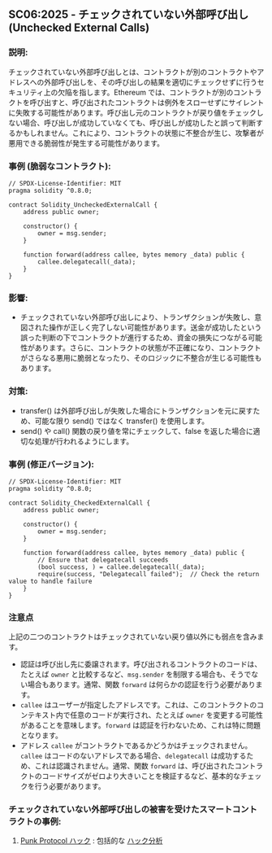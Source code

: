 ## SC06:2025 - チェックされていない外部呼び出し (Unchecked External Calls)

### 説明:
チェックされていない外部呼び出しとは、コントラクトが別のコントラクトやアドレスへの外部呼び出しを、その呼び出しの結果を適切にチェックせずに行うセキュリティ上の欠陥を指します。Ethereum では、コントラクトが別のコントラクトを呼び出すと、呼び出されたコントラクトは例外をスローせずにサイレントに失敗する可能性があります。呼び出し元のコントラクトが戻り値をチェックしない場合、呼び出しが成功していなくても、呼び出しが成功したと誤って判断するかもしれません。これにより、コントラクトの状態に不整合が生じ、攻撃者が悪用できる脆弱性が発生する可能性があります。

### 事例 (脆弱なコントラクト):
```solidity
// SPDX-License-Identifier: MIT
pragma solidity ^0.8.0;

contract Solidity_UncheckedExternalCall {
    address public owner;

    constructor() {
        owner = msg.sender;
    }

    function forward(address callee, bytes memory _data) public {
        callee.delegatecall(_data);
    }
}
```
### 影響:
- チェックされていない外部呼び出しにより、トランザクションが失敗し、意図された操作が正しく完了しない可能性があります。送金が成功したという誤った判断の下でコントラクトが進行するため、資金の損失につながる可能性があります。さらに、コントラクトの状態が不正確になり、コントラクトがさらなる悪用に脆弱となったり、そのロジックに不整合が生じる可能性もあります。

### 対策:
- transfer() は外部呼び出しが失敗した場合にトランザクションを元に戻すため、可能な限り send() ではなく transfer() を使用します。
- send() や call() 関数の戻り値を常にチェックして、false を返した場合に適切な処理が行われるようにします。

### 事例 (修正バージョン):
```solidity
// SPDX-License-Identifier: MIT
pragma solidity ^0.8.0; 

contract Solidity_CheckedExternalCall {
    address public owner;

    constructor() {
        owner = msg.sender;
    }

    function forward(address callee, bytes memory _data) public {
        // Ensure that delegatecall succeeds
        (bool success, ) = callee.delegatecall(_data);
        require(success, "Delegatecall failed");  // Check the return value to handle failure
    }
}
```

### 注意点

上記の二つのコントラクトはチェックされていない戻り値以外にも弱点を含みます。

- 認証は呼び出し先に委譲されます。呼び出されるコントラクトのコードは、たとえば `owner` と比較するなど、`msg.sender` を制限する場合も、そうでない場合もあります。通常、関数 `forward` は何らかの認証を行う必要があります。
- `callee` はユーザーが指定したアドレスです。これは、このコントラクトのコンテキスト内で任意のコードが実行され、たとえば `owner` を変更する可能性があることを意味します。`forward` は認証を行わないため、これは特に問題となります。
- アドレス `callee` がコントラクトであるかどうかはチェックされません。`callee` はコードのないアドレスである場合、`delegatecall` は成功するため、これは認識されません。通常、関数 `forward` は、呼び出されたコントラクトのコードサイズがゼロより大きいことを検証するなど、基本的なチェックを行う必要があります。

### チェックされていない外部呼び出しの被害を受けたスマートコントラクトの事例:
1. [Punk Protocol ハック](https://github.com/PunkFinance/punk.protocol/blob/master/contracts/models/CompoundModel.sol) : 包括的な [ハック分析](https://blog.solidityscan.com/security-issues-with-delegate-calls-4ae64d775b76)
